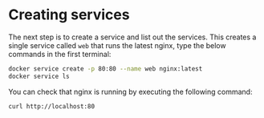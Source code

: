 # Creating services

The next step is to create a service and list out the services. This creates a single service called `web` that runs the latest nginx, type the below commands in the first terminal:

```bash
docker service create -p 80:80 --name web nginx:latest
docker service ls
```

You can check that nginx is running by executing the following command:

```bash
curl http://localhost:80
```
